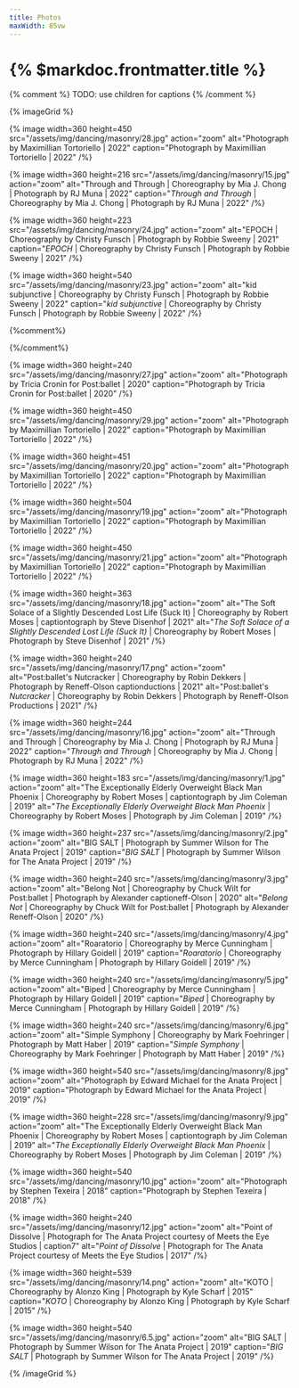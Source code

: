 ```yaml
---
title: Photos
maxWidth: 85vw
---
```


# {% $markdoc.frontmatter.title %}

{% comment %}
TODO: use children for captions
{% /comment %}

{% imageGrid %}

{% image
  width=360 height=450
  src="/assets/img/dancing/masonry/28.jpg"
  action="zoom"
  alt="Photograph by Maximillian Tortoriello | 2022"
  caption="Photograph by Maximillian Tortoriello | 2022"
/%}

{% image
  width=360 height=216
  src="/assets/img/dancing/masonry/15.jpg"
  action="zoom"
  alt="Through and Through | Choreography by Mia J. Chong | Photograph by RJ Muna | 2022"
  caption="<i>Through and Through</i> | Choreography by Mia J. Chong | Photograph by RJ Muna | 2022"
/%}

{% image
  width=360 height=223
  src="/assets/img/dancing/masonry/24.jpg"
  action="zoom"
  alt="EPOCH | Choreography by Christy Funsch | Photograph by Robbie Sweeny | 2021"
  caption="<i>EPOCH</i> | Choreography by Christy Funsch | Photograph by Robbie Sweeny | 2021"
/%}

{% image
  width=360 height=540
  src="/assets/img/dancing/masonry/23.jpg"
  action="zoom"
  alt="kid subjunctive | Choreography by Christy Funsch | Photograph by Robbie Sweeny | 2022"
  caption="<i>kid subjunctive</i> | Choreography by Christy Funsch | Photograph by Robbie Sweeny | 2022"
/%}

{%comment%}

<!-- {% image
  width=360 height=360
  src="/assets/img/dancing/masonry/22.jpg"
  action="zoom"
  alt="say i am you | Choreography by Moscelyne ParkeHarrison | Photograph by Natalia Perez | 2022"
  caption="<i>say i am you</i> | Choreography by Moscelyne ParkeHarrison | Photograph by Natalia Perez | 2022"
/%} -->

{%/comment%}

{% image
  width=360 height=240
  src="/assets/img/dancing/masonry/27.jpg"
  action="zoom"
  alt="Photograph by Tricia Cronin for Post:ballet | 2020"
  caption="Photograph by Tricia Cronin for Post:ballet | 2020"
/%}

{% image
  width=360 height=450
  src="/assets/img/dancing/masonry/29.jpg"
  action="zoom"
  alt="Photograph by Maximillian Tortoriello | 2022"
  caption="Photograph by Maximillian Tortoriello | 2022"
/%}

{% image
  width=360 height=451
  src="/assets/img/dancing/masonry/20.jpg"
  action="zoom"
  alt="Photograph by Maximillian Tortoriello | 2022"
  caption="Photograph by Maximillian Tortoriello | 2022"
/%}

{% image
  width=360 height=504
  src="/assets/img/dancing/masonry/19.jpg"
  action="zoom"
  alt="Photograph by Maximillian Tortoriello | 2022"
  caption="Photograph by Maximillian Tortoriello | 2022"
/%}

{% image
  width=360 height=450
  src="/assets/img/dancing/masonry/21.jpg"
  action="zoom"
  alt="Photograph by Maximillian Tortoriello | 2022"
  caption="Photograph by Maximillian Tortoriello | 2022"
/%}

{% image
  width=360 height=363
  src="/assets/img/dancing/masonry/18.jpg"
  action="zoom"
  alt="The Soft Solace of a Slightly Descended Lost Life (Suck It) | Choreography by Robert Moses | captiontograph by Steve Disenhof | 2021"
  alt="<i>The Soft Solace of a Slightly Descended Lost Life (Suck It)</i> | Choreography by Robert Moses | Photograph by Steve Disenhof | 2021"
/%}

{% image
  width=360 height=240
  src="/assets/img/dancing/masonry/17.png"
  action="zoom"
  alt="Post:ballet's Nutcracker | Choreography by Robin Dekkers | Photograph by Reneff-Olson captionductions | 2021"
  alt="Post:ballet's <i>Nutcracker</i> | Choreography by Robin Dekkers | Photograph by Reneff-Olson Productions | 2021"
/%}

{% image
  width=360 height=244
  src="/assets/img/dancing/masonry/16.jpg"
  action="zoom"
  alt="Through and Through | Choreography by Mia J. Chong | Photograph by RJ Muna | 2022"
  caption="<i>Through and Through</i> | Choreography by Mia J. Chong | Photograph by RJ Muna | 2022"
/%}

{% image
  width=360 height=183
  src="/assets/img/dancing/masonry/1.jpg"
  action="zoom"
  alt="The Exceptionally Elderly Overweight Black Man Phoenix | Choreography by Robert Moses | captiontograph by Jim Coleman | 2019"
  alt="<i>The Exceptionally Elderly Overweight Black Man Phoenix</i> | Choreography by Robert Moses | Photograph by Jim Coleman | 2019"
/%}

{% image
  width=360 height=237
  src="/assets/img/dancing/masonry/2.jpg"
  action="zoom"
  alt="BIG SALT | Photograph by Summer Wilson for The Anata Project | 2019"
  caption="<i>BIG SALT</i> | Photograph by Summer Wilson for The Anata Project | 2019"
/%}

{% image
  width=360 height=240
  src="/assets/img/dancing/masonry/3.jpg"
  action="zoom"
  alt="Belong Not | Choreography by Chuck Wilt for Post:ballet | Photograph by Alexander captioneff-Olson | 2020"
  alt="<i>Belong Not</i> | Choreography by Chuck Wilt for Post:ballet | Photograph by Alexander Reneff-Olson | 2020"
/%}

{% image
  width=360 height=240
  src="/assets/img/dancing/masonry/4.jpg"
  action="zoom"
  alt="Roaratorio | Choreography by Merce Cunningham | Photograph by Hillary Goidell | 2019"
  caption="<i>Roaratorio</i> | Choreography by Merce Cunningham | Photograph by Hillary Goidell | 2019"
/%}

{% image
  width=360 height=240
  src="/assets/img/dancing/masonry/5.jpg"
  action="zoom"
  alt="Biped | Choreography by Merce Cunningham | Photograph by Hillary Goidell | 2019"
  caption="<i>Biped</i> | Choreography by Merce Cunningham | Photograph by Hillary Goidell | 2019"
/%}

{% image
  width=360 height=240
  src="/assets/img/dancing/masonry/6.jpg"
  action="zoom"
  alt="Simple Symphony | Choreography by Mark Foehringer | Photograph by Matt Haber | 2019"
  caption="<i>Simple Symphony</i> | Choreography by Mark Foehringer | Photograph by Matt Haber | 2019"
/%}

{% image
  width=360 height=540
  src="/assets/img/dancing/masonry/8.jpg"
  action="zoom"
  alt="Photograph by Edward Michael for the Anata Project | 2019"
  caption="Photograph by Edward Michael for the Anata Project | 2019"
/%}

{% image
  width=360 height=228
  src="/assets/img/dancing/masonry/9.jpg"
  action="zoom"
  alt="The Exceptionally Elderly Overweight Black Man Phoenix | Choreography by Robert Moses | captiontograph by Jim Coleman | 2019"
  alt="<i>The Exceptionally Elderly Overweight Black Man Phoenix</i> | Choreography by Robert Moses | Photograph by Jim Coleman | 2019"
/%}

{% image
  width=360 height=540
  src="/assets/img/dancing/masonry/10.jpg"
  action="zoom"
  alt="Photograph by Stephen Texeira | 2018"
  caption="Photograph by Stephen Texeira | 2018"
/%}

{% image
  width=360 height=240
  src="/assets/img/dancing/masonry/12.jpg"
  action="zoom"
  alt="Point of Dissolve | Photograph for The Anata Project courtesy of Meets the Eye Studios | caption7"
  alt="<i>Point of Dissolve</i> | Photograph for The Anata Project courtesy of Meets the Eye Studios | 2017"
/%}

{% image
  width=360 height=539
  src="/assets/img/dancing/masonry/14.png"
  action="zoom"
  alt="KOTO | Choreography by Alonzo King | Photograph by Kyle Scharf | 2015"
  caption="<i>KOTO</i> | Choreography by Alonzo King | Photograph by Kyle Scharf | 2015"
/%}

{% image
  width=360 height=540
  src="/assets/img/dancing/masonry/6.5.jpg"
  action="zoom"
  alt="BIG SALT | Photograph by Summer Wilson for The Anata Project | 2019"
  caption="<i>BIG SALT</i> | Photograph by Summer Wilson for The Anata Project | 2019"
/%}

{% /imageGrid %}
